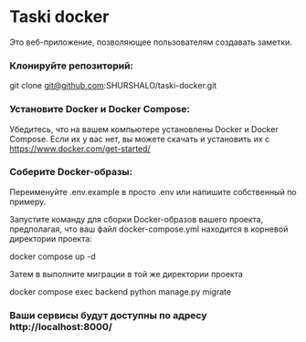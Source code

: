 # Taski docker

Это веб-приложение, позволяющее пользователям создавать заметки.

### Клонируйте репозиторий:
git clone git@github.com:SHURSHALO/taski-docker.git

### Установите Docker и Docker Compose:
Убедитесь, что на вашем компьютере установлены Docker и Docker Compose. 
Если их у вас нет, вы можете скачать и установить их с https://www.docker.com/get-started/

### Соберите Docker-образы:
Переименуйте .env.example в просто .env или напишите собственный по примеру.

Запустите команду для сборки Docker-образов вашего проекта, предполагая, что ваш файл docker-compose.yml находится в корневой директории проекта:

docker compose up -d

Затем в выполните миграции в той же директории проекта

docker compose exec backend python manage.py migrate


### Ваши сервисы будут доступны по адресу http://localhost:8000/
